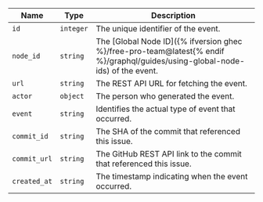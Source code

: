 Name | Type | Description
-----|------|--------------
`id` | `integer` | The unique identifier of the event.
`node_id` | `string` | The [Global Node ID]({% ifversion ghec %}/free-pro-team@latest{% endif %}/graphql/guides/using-global-node-ids) of the event.
`url`| `string` | The REST API URL for fetching the event.
`actor` | `object`| The person who generated the event.
`event` | `string` | Identifies the actual type of event that occurred.
`commit_id` | `string` | The SHA of the commit that referenced this issue.
`commit_url` | `string` | The GitHub REST API link to the commit that referenced this issue.
`created_at` | `string` | The timestamp indicating when the event occurred.
